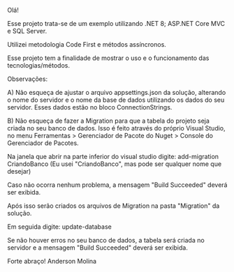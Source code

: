 Olá!

Esse projeto trata-se de um exemplo utilizando .NET 8; ASP.NET Core MVC e SQL Server. 

Utilizei metodologia Code First e métodos assíncronos.

Esse projeto tem a finalidade de mostrar o uso e o funcionamento das tecnologias/métodos.

Observações: 

A) Não esqueça de ajustar o arquivo appsettings.json da solução, alterando o nome do servidor e o nome da base de dados utilizando os dados do seu servidor.
Esses dados estão no bloco ConnectionStrings.

B) Não esqueça de fazer a Migration para que a tabela do projeto seja criada no seu banco de dados.
Isso é feito através do próprio Visual Studio, no menu Ferramentas > Gerenciador de Pacote do Nuget > Console do Gerenciador de Pacotes.

Na janela que abrir na parte inferior do visual studio digite:
add-migration CriandoBanco 
(Eu usei "CriandoBanco", mas pode ser qualquer nome que desejar)

Caso não ocorra nenhum problema, a mensagem "Build Succeeded" deverá ser exibida.

Após isso serão criados os arquivos de Migration na pasta "Migration" da solução.

Em seguida digite:
update-database

Se não houver erros no seu banco de dados, a tabela será criada no servidor e a mensagem "Build Succeeded" deverá ser exibida.

Forte abraço!
Anderson Molina

